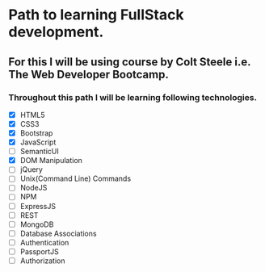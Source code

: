 # Path to learning FullStack development.

## For this I will be using course by Colt Steele i.e. The Web Developer Bootcamp.

### Throughout this path I will be learning following technologies.

- [x] HTML5
- [x] CSS3
- [x] Bootstrap
- [x] JavaScript
- [ ] SemanticUI
- [x] DOM Manipulation
- [ ] jQuery
- [ ] Unix(Command Line) Commands
- [ ] NodeJS
- [ ] NPM
- [ ] ExpressJS
- [ ] REST
- [ ] MongoDB
- [ ] Database Associations
- [ ] Authentication
- [ ] PassportJS
- [ ] Authorization
